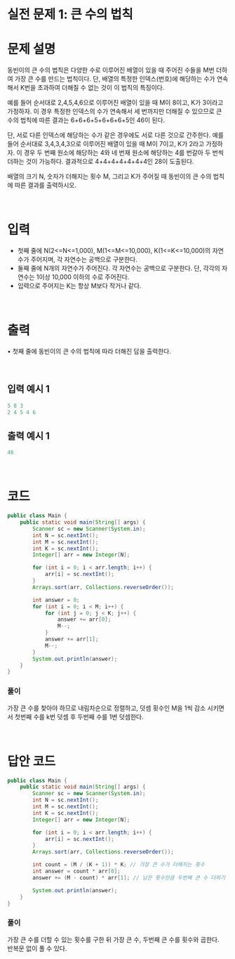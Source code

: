 # 실전 문제 1: 큰 수의 법칙
# 문제 설명

동빈이의 큰 수의 법칙은 다양한 수로 이루어진 배열이 있을 때 주어진 수들을 M번 더하여 가장 큰 수를 만드는 법칙이다. 단, 배열의 특정한 인덱스(번호)에 해당하는 수가 연속해서 K번을 초과하여 더해질 수 없는 것이 이 법칙의 특징이다.

예를 들어 순서대로 2,4,5,4,6으로 이루어진 배열이 있을 때 M이 8이고, K가 3이라고 가정하자. 이 경우 특정한 인덱스의 수가 연속해서 세 번까지만 더해질 수 있으므로 큰 수의 법칙에 따른 결과는 6+6+6+5+6+6+6+5인 46이 된다.

단, 서로 다른 인덱스에 해당하는 수가 같은 경우에도 서로 다른 것으로 간주한다. 예를 들어 순서대로 3,4,3,4,3으로 이루어진 배열이 있을 때 M이 7이고, K가 2라고 가정하자. 이 경우 두 번째 원소에 해당하는 4와 네 번재 원소에 해당하는 4를 번갈아 두 번씩 더하는 것이 가능하다. 결과적으로 4+4+4+4+4+4+4인 28이 도출된다.

배열의 크기 N, 숫자가 더해지는 횟수 M, 그리고 K가 주어질 때 동빈이의 큰 수의 법칙에 따른 결과를 출력하시오.

<br>

# 입력

- 첫째 줄에 N(2<=N<=1,000), M(1<=M<=10,000), K(1<=K<=10,000)의 자연수가 주어지며, 각 자연수는 공백으로 구분한다.
- 둘째 줄에 N개의 자연수가 주어진다. 각 자연수는 공백으로 구분한다. 단, 각각의 자연수는 1이상 10,000 이하의 수로 주어진다.
- 입력으로 주어지는 K는 항상 M보다 작거나 같다.

<br>

# 출력

• 첫째 줄에 동빈이의 큰 수의 법칙에 따라 더해진 답을 출력한다.

<br>

## 입력 예시 1

```java
5 8 3
2 4 5 4 6
```

## 출력 예시 1

```java
46
```

<br>

# 코드

```java
public class Main {
    public static void main(String[] args) {
        Scanner sc = new Scanner(System.in);
        int N = sc.nextInt();
        int M = sc.nextInt();
        int K = sc.nextInt();
        Integer[] arr = new Integer[N];

        for (int i = 0; i < arr.length; i++) {
            arr[i] = sc.nextInt();
        }
        Arrays.sort(arr, Collections.reverseOrder());

        int answer = 0;
        for (int i = 0; i < M; i++) {
            for (int j = 0; j < K; j++) {
                answer += arr[0];
                M--;
            }
            answer += arr[1];
            M--;
        }
        System.out.println(answer);
    }
}
```

### 풀이
가장 큰 수를 찾아야 하므로 내림차순으로 정렬하고, 덧셈 횟수인 M을 1씩 감소 시키면서 첫번째 수를 k번 덧셈 후 두번째 수를 1번 덧셈한다.

<br>

# 답안 코드

```java
public class Main {
    public static void main(String[] args) {
        Scanner sc = new Scanner(System.in);
        int N = sc.nextInt();
        int M = sc.nextInt();
        int K = sc.nextInt();
        Integer[] arr = new Integer[N];

        for (int i = 0; i < arr.length; i++) {
            arr[i] = sc.nextInt();
        }
        Arrays.sort(arr, Collections.reverseOrder());

        int count = (M / (K + 1)) * K; // 가장 큰 수가 더해지는 횟수
        int answer = count * arr[0];
        answer += (M - count) * arr[1]; // 남은 횟수만큼 두번째 큰 수 더하기

        System.out.println(answer);
    }
}
```

### 풀이
가장 큰 수를 더할 수 있는 횟수를 구한 뒤 가장 큰 수, 두번째 큰 수를 횟수와 곱한다.  
반복문 없이 풀 수 있다.